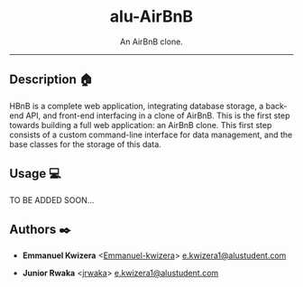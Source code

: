 <h1 align="center">alu-AirBnB</h1>
<p align="center">An AirBnB clone.</p>

---

## Description :house:

HBnB is a complete web application, integrating database storage, a back-end API, and front-end interfacing in a clone of AirBnB. This is the first step towards building a full web application: an AirBnB clone. This first step consists of a custom command-line interface for data management, and the base classes for the storage of this data.


## Usage :computer:

TO BE ADDED SOON...

## Authors :black_nib:
* **Emmanuel Kwizera** <[Emmanuel-kwizera](https://github.com/Emmanuel-kwizera)> <e.kwizera1@alustudent.com>

* **Junior Rwaka** <[jrwaka](https://github.com/jrwaka)> <e.kwizera1@alustudent.com>
